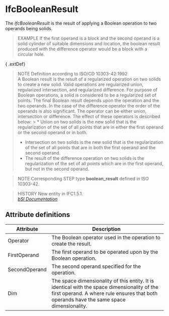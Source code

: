 IfcBooleanResult
================
The _IfcBooleanResult_ is the result of applying a Boolean operation to two
operands being solids.  
  
> EXAMPLE  If the first operand is a block and the second operand is a solid
> cylinder of suitable dimensions and location, the boolean result produced
> with the difference operator would be a block with a circular hole.  
  
{ .extDef}  
> NOTE  Definition according to ISO/CD 10303-42:1992  
> A Boolean result is the result of a regularized operation on two solids to
> create a new solid. Valid operations are regularized union, regularized
> intersection, and regularized difference. For purpose of Boolean operations,
> a solid is considered to be a regularized set of points. The final Boolean
> result depends upon the operation and the two operands. In the case of the
> difference operator the order of the operands is also significant. The
> operator can be either union, intersection or difference. The effect of
> these operators is described below: > * Union on two solids is the new solid
> that is the regularization of the set of all points that are in either the
> first operand or the second operand or in both.  
> * Intersection on two solids is the new solid that is the regularization of
> the set of all points that are in both the first operand and the second
> operand.  
> * The result of the difference operation on two solids is the regularization
> of the set of all points which are in the first operand, but not in the
> second operand.  
  
> NOTE  Corresponding STEP type **boolean_result** defined in ISO 10303-42.  
  
> HISTORY  New entity in IFC1.5.1.  
[ _bSI
Documentation_](https://standards.buildingsmart.org/IFC/DEV/IFC4_2/FINAL/HTML/schema/ifcgeometricmodelresource/lexical/ifcbooleanresult.htm)


Attribute definitions
---------------------
| Attribute     | Description                                                                                                                                                                              |
|---------------|------------------------------------------------------------------------------------------------------------------------------------------------------------------------------------------|
| Operator      | The Boolean operator used in the operation to create the result.                                                                                                                         |
| FirstOperand  | The first operand to be operated upon by the Boolean operation.                                                                                                                          |
| SecondOperand | The second operand specified for the operation.                                                                                                                                          |
| Dim           | The space dimensionality of this entity. It is identical with the space dimensionality of the first operand. A where rule ensures that both operands have the same space dimensionality. |

